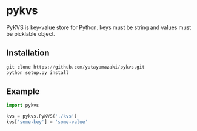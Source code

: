 # pykvs

PyKVS is key-value store for Python. keys must be string and values must be picklable object.

## Installation

```python
git clone https://github.com/yutayamazaki/pykvs.git
python setup.py install
```

## Example

```python
import pykvs

kvs = pykvs.PyKVS('./kvs')
kvs['some-key'] = 'some-value'
```
